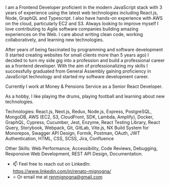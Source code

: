 I am a Frontend Developer proficient in the modern JavaScript stack with 3 years of experience using the latest web technologies including React.js, Node, GraphQL and Typescript. I also have hands-on experience with AWS on the cloud, particularly EC2 and S3. Always looking to improve myself I love contributing to Agile software companies building amazing experiences on the Web. I care about writing clean code, working collaboratively, and learning new technologies.

After years of being fascinated by programming and software development (I started creating websites for small clients more than 5 years ago) I decided to turn my side gig into a profession and build a professional career as a frontend developer. With the aim of professionalizing my skills I successfully graduated from General Assembly gaining proficiency in JavaScript technology and started my software development career.

Currently I work at Money & Pensions Service as a Senior React Developer.

As a hobby, I like playing the drums, playing football and learning about new technologies.

Technologies: React.js, Next.js, Redux, Node.js, Express, PostgreSQL, MongoDB, AWS (EC2, S3, CloudFront, SDK, Lambda, Amplify), Docker, GraphQL, Cypress, Cucumber, Jest, Enzyme, React Testing Library, React Query, Storybook, Webpack, Git, GitLab, Vite.js, NX Build System for Monorepos, Swagger API Design, Formik, Postman, OAuth, JWT Authentication, HTML, CSS, SCSS, Jira, Confluence

Other Skills: Web Performance, Accessibility, Code Reviews, Debugging, Responsive Web Development, REST API Design, Documentation.


- 📫 Feel free to reach out on LinkedIn: https://www.linkedin.com/in/renato-mignogna/
- ⭐️ Or email me at renmignogna@gmail.com

